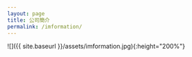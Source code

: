 ```yaml
---
layout: page
title: 公司簡介
permalink: /imformation/
---
```


![]({{ site.baseurl }}/assets/imformation.jpg){:height="200%"}
